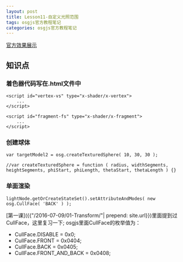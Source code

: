```yaml
---
layout: post
title: Lesson11-自定义光照范围
tags: osgjs官方教程笔记
categories: osgjs官方教程笔记
---
```

[官方效果展示](http://codepen.io/osgjs/pen/KIlrg)



## 知识点

### 着色器代码写在.html文件中
```
<script id="vertex-vs" type="x-shader/x-vertex">
    ...
</script>

<script id="fragment-fs" type="x-shader/x-fragment">
    ...
</script>
```


### 创建球体

```
var targetModel2 = osg.createTexturedSphere( 10, 30, 30 );

//var createTexturedSphere = function ( radius, widthSegments, heightSegments, phiStart, phiLength, thetaStart, thetaLength ) {}
```

### 单面渲染

```
lightNode.getOrCreateStateSet().setAttributeAndModes( new osg.CullFace( 'BACK' ) );
```

[第一课]({{"/2016-07-09/01-Transform/"| prepend: site.url}})里面提到过 CullFace，这里复习一下;
osgjs里面CullFace的枚举值为：
- CullFace.DISABLE = 0x0;
- CullFace.FRONT = 0x0404;
- CullFace.BACK = 0x0405;
- CullFace.FRONT_AND_BACK = 0x0408;